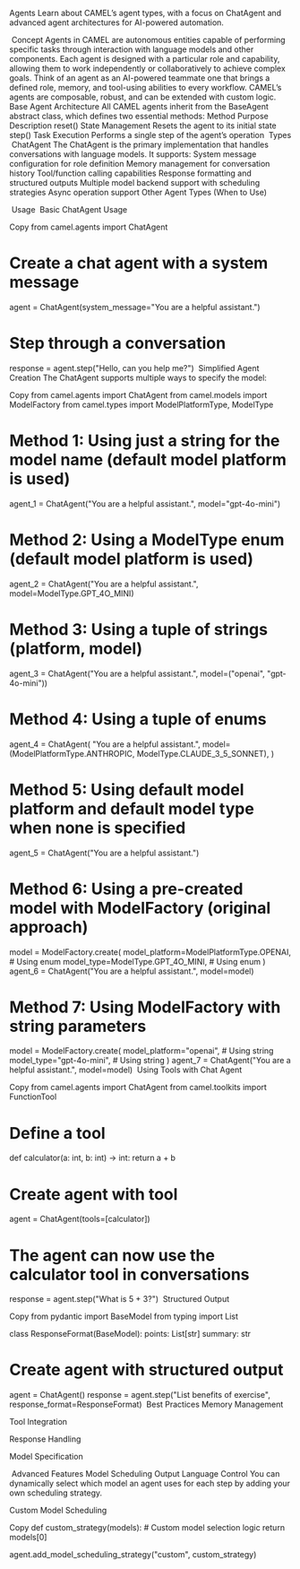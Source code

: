 Agents
Learn about CAMEL’s agent types, with a focus on ChatAgent and advanced agent architectures for AI-powered automation.

​
Concept
Agents in CAMEL are autonomous entities capable of performing specific tasks through interaction with language models and other components. Each agent is designed with a particular role and capability, allowing them to work independently or collaboratively to achieve complex goals.
Think of an agent as an AI-powered teammate one that brings a defined role, memory, and tool-using abilities to every workflow. CAMEL’s agents are composable, robust, and can be extended with custom logic.
​
Base Agent Architecture
All CAMEL agents inherit from the BaseAgent abstract class, which defines two essential methods:
Method	Purpose	Description
reset()	State Management	Resets the agent to its initial state
step()	Task Execution	Performs a single step of the agent’s operation
​
Types
​
ChatAgent
The ChatAgent is the primary implementation that handles conversations with language models. It supports:
System message configuration for role definition
Memory management for conversation history
Tool/function calling capabilities
Response formatting and structured outputs
Multiple model backend support with scheduling strategies
Async operation support
Other Agent Types (When to Use)

​
Usage
​
Basic ChatAgent Usage

Copy
from camel.agents import ChatAgent

# Create a chat agent with a system message
agent = ChatAgent(system_message="You are a helpful assistant.")

# Step through a conversation
response = agent.step("Hello, can you help me?")
​
Simplified Agent Creation
The ChatAgent supports multiple ways to specify the model:

Copy
from camel.agents import ChatAgent
from camel.models import ModelFactory
from camel.types import ModelPlatformType, ModelType

# Method 1: Using just a string for the model name (default model platform is used)
agent_1 = ChatAgent("You are a helpful assistant.", model="gpt-4o-mini")

# Method 2: Using a ModelType enum (default model platform is used)
agent_2 = ChatAgent("You are a helpful assistant.", model=ModelType.GPT_4O_MINI)

# Method 3: Using a tuple of strings (platform, model)
agent_3 = ChatAgent("You are a helpful assistant.", model=("openai", "gpt-4o-mini"))

# Method 4: Using a tuple of enums
agent_4 = ChatAgent(
    "You are a helpful assistant.",
    model=(ModelPlatformType.ANTHROPIC, ModelType.CLAUDE_3_5_SONNET),
)

# Method 5: Using default model platform and default model type when none is specified
agent_5 = ChatAgent("You are a helpful assistant.")

# Method 6: Using a pre-created model with ModelFactory (original approach)
model = ModelFactory.create(
    model_platform=ModelPlatformType.OPENAI,  # Using enum
    model_type=ModelType.GPT_4O_MINI,         # Using enum
)
agent_6 = ChatAgent("You are a helpful assistant.", model=model)

# Method 7: Using ModelFactory with string parameters
model = ModelFactory.create(
    model_platform="openai",     # Using string
    model_type="gpt-4o-mini",    # Using string
)
agent_7 = ChatAgent("You are a helpful assistant.", model=model)
​
Using Tools with Chat Agent

Copy
from camel.agents import ChatAgent
from camel.toolkits import FunctionTool

# Define a tool
def calculator(a: int, b: int) -> int:
    return a + b

# Create agent with tool
agent = ChatAgent(tools=[calculator])

# The agent can now use the calculator tool in conversations
response = agent.step("What is 5 + 3?")
​
Structured Output

Copy
from pydantic import BaseModel
from typing import List

class ResponseFormat(BaseModel):
    points: List[str]
    summary: str

# Create agent with structured output
agent = ChatAgent()
response = agent.step("List benefits of exercise", response_format=ResponseFormat)
​
Best Practices
Memory Management

Tool Integration

Response Handling

Model Specification

​
Advanced Features
Model Scheduling
Output Language Control
You can dynamically select which model an agent uses for each step by adding your own scheduling strategy.

Custom Model Scheduling

Copy
def custom_strategy(models):
    # Custom model selection logic
    return models[0]

agent.add_model_scheduling_strategy("custom", custom_strategy)